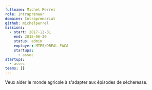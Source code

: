 ```yaml
---
fullname: Michel Perrel
role: Intrapreneur
domaine: Intraprenariat
github: michelperrel
missions:
  - start: 2017-12-31
    end: 2018-06-30
    status: admin
    employer: MTES/DREAL PACA
    startups:
      - assec
startups:
  - assec
teams: []
---
```

Veux aider le monde agricole à s'adapter aux épisodes de sécheresse.